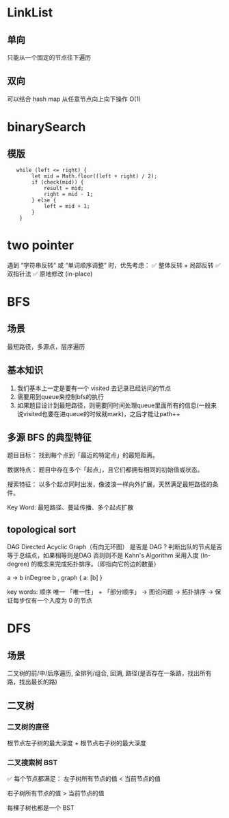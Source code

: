 # LinkList

## 单向

只能从一个固定的节点往下遍历

## 双向

可以结合 hash map 从任意节点向上向下操作  O(1)

# binarySearch

## 模版

```
   while (left <= right) {
        let mid = Math.floor((left + right) / 2);
        if (check(mid)) {
            result = mid;
            right = mid - 1;
        } else {
            left = mid + 1;
        }
    }
```

# two pointer
遇到 “字符串反转” 或 “单词顺序调整” 时，优先考虑： ✅ 整体反转 + 局部反转
✅ 双指针法
✅ 原地修改 (in-place)

# BFS

## 场景
最短路径，多源点，层序遍历

## 基本知识
1. 我们基本上一定是要有一个 visited 去记录已经访问的节点
2. 需要用到queue来控制bfs的执行
3. 如果题目设计到最短路径，则需要同时间处理queue里面所有的信息(一般来说visited也要在进queue的时候就mark)，之后才能让path++

## 多源 BFS 的典型特征
题目目标： 找到每个点到「最近的特定点」的最短距离。

数据特点： 题目中存在多个「起点」，且它们都拥有相同的初始值或状态。

搜索特征： 以多个起点同时出发，像波浪一样向外扩展，天然满足最短路径的条件。

Key Word: 最短路径、蔓延传播、多个起点扩散

## topological sort
DAG Directed Acyclic Graph（有向无环图）
是否是 DAG ? 判断出队的节点是否等于总结点，如果相等则是DAG 否则则不是
Kahn's Algorithm 采用入度 (In-degree) 的概念来完成拓扑排序。（即指向它的边的数量）

a -> b inDegree b , graph { a: [b] }

key words: 顺序  唯一
「唯一性」 + 「部分顺序」 → 图论问题 → 拓扑排序 → 保证每步仅有一个入度为 0 的节点

# DFS

## 场景
二叉树的前/中/后序遍历, 全排列/组合, 回溯, 路径(是否存在一条路，找出所有路，找出最长的路)

## 二叉树

### 二叉树的直径
根节点左子树的最大深度 + 根节点右子树的最大深度

### 二叉搜索树 BST
✅ 每个节点都满足：
左子树所有节点的值 < 当前节点的值

右子树所有节点的值 > 当前节点的值

每棵子树也都是一个 BST

